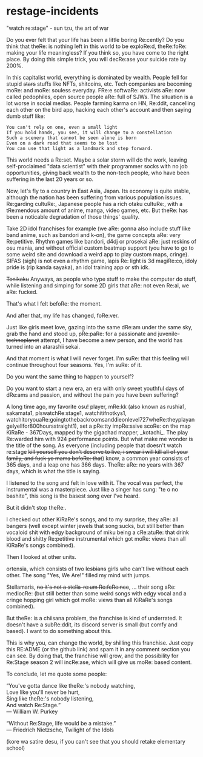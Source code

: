 # restage-incidents

"watch re:stage" - sun tzu, the art of war

Do you ever felt that your life has been a little boring Re:cently? Do you think that theRe: is nothing left in this world to be exploRe:d, theRe:foRe: making your life meaningless? If you think so, you have come to the right place. By doing this simple trick, you will decRe:ase your suicide rate by 200%.

In this capitalist world, everything is dominated by wealth. People fell for stupid ~~stars~~ stuffs like NFTs, shitcoins, etc. Tech companies are becoming moRe: and moRe: souless everyday. FRe:e softwaRe: activists aRe: now called pedophiles, open source people aRe: full of SJWs. The situation is a lot worse in social medias. People farming karma on HN, Re:ddit, cancelling each other on the bird app, hacking each other's account and then saying dumb stuff like:

```
You can't rely on one, even a small light
If you hold hands, you see, it will change to a constellation
Such a scenery that cannot be seen alone is born
Even on a dark road that seems to be lost
You can use that light as a landmark and step forward.
```

This world needs a Re:set. Maybe a solar storm will do the work, leaving self-proclaimed "data scientist" with their programmer socks with no job opportunities, giving back wealth to the non-tech people, who have been suffering in the last 20 years or so.

Now, let's fly to a country in East Asia, Japan. Its economy is quite stable, although the nation has been suffering from various population issues. Re:garding cultuRe:, Japanese people has a rich otaku cultuRe:, with a tRe:mendous amount of anime, manga, video games, etc. But theRe: has been a noticable degradation of those things' quality.

Take 2D idol franchises for example (we aRe: gonna also include stuff like band anime, such as bandori and k-on), the game concepts aRe: very Re:petitive. Rhythm games like bandori, d4dj or prosekai aRe: just reskins of osu mania, and without official custom beatmap support (you have to go to some weird site and download a weird app to play custom maps, cringe). SIFAS (sigh) is not even a rhythm game, lapis Re: light is 3d magiRe:co, idoly pride is (rip kanda sayaka), an idol training app or sth idk.

~~Tonikaku~~ Anyways, as people who type stuff to make the computer do stuff, while listening and simping for some 2D girls that aRe: not even Re:al, we aRe: fucked.

That's what I felt befoRe: the moment.

And after that, my life has changed, foRe:ver.

Just like girls meet love, gazing into the same dRe:am under the same sky, grab the hand and stood up, pRe:paRe: for a passionate and juvenile<del>-technoplanet</del> attempt, I have become a new person, and the world has turned into an atarashii sekai.

And that moment is what I will never forget. I'm suRe: that this feeling will continue throughout four seasons. Yes, I'm suRe: of it.

Do you want the same thing to happen to yourself?

Do you want to start a new era, an era with only sweet youthful days of dRe:ams and passion, and without the pain you have been suffering?

A long time ago, my favorite osu! player, mRe:kk (also known as rushia1, sakamata1, plswatchRe:stage1, watchitifnotkys1, watchitoryouaRe:goingtothebackroomsanddieonlevel727wheRe:theyplayangelyellfor800hoursstraight1), set a pRe:tty impRe:ssive scoRe: on the map KiRaRe - 367Days, mapped by the gigachad mapper, \_kotachi_. The play Re:warded him with 924 performance points. But what make me wonder is the title of the song. As everyone (including people that doesn't watch re:stage ~~kill yourself you don't deserve to live, i swear i will kill all of your family, and fuck yo mama befoRe: that~~) know, a common year consists of 365 days, and a leap one has 366 days. TheRe: aRe: no years with 367 days, which is what the title is saying.

I listened to the song and felt in love with it. The vocal was perfect, the instrumental was a masterpiece. Just like a singer has sung: "te o no bashite", this song is the basest song ever I've heard.

But it didn't stop theRe:.

I checked out other KiRaRe's songs, and to my surprise, they aRe: all bangers (well except winter jewels that song sucks, but still better than vocaloid shit with edgy background of miku being a cRe:atuRe: that drink blood and shitty Re:petitive instrumental which got moRe: views than all KiRaRe's songs combined).

Then I looked at other units.

ortensia, which consists of two ~~lesbians~~ girls who can't live without each other. The song "Yes, We Are!" filled my mind with jumps.

Stellamaris, ~~no it's not a stella-re:um Re:feRe:nce~~, ... their song aRe: mediocRe: (but still better than some weird songs with edgy vocal and a cringe hopping girl which got moRe: views than all KiRaRe's songs combined).

But theRe: is a chiisana problem, the franchise is kind of underrated. It doesn't have a subRe:ddit, its discord server is small (but comfy and based). I want to do something about this.

This is why you, can change the world, by shilling this franchise. Just copy this RE:ADME (or the github link) and spam it in any comment section you can see. By doing that, the franchise will grow, and the possibility for Re:Stage season 2 will incRe:ase, which will give us moRe: based content.

To conclude, let me quote some people:

“You've gotta dance like theRe:'s nobody watching,  
Love like you'll never be hurt,  
Sing like theRe:'s nobody listening,  
And watch Re:Stage.”  
― William W. Purkey

“Without Re:Stage, life would be a mistake.”  
― Friedrich Nietzsche, Twilight of the Idols

(kore wa satire desu, if you can't see that you should retake elementary school)

